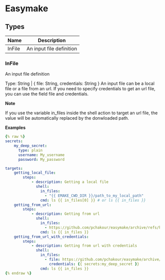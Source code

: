 # Easymake

## Types

| Name | Description |
| ---- | ---------- |
| InFile | An input file definition |


### InFile

An input file definition

Type: String | { file: String, credentials: String }
An input file can be a local file or a file from an url.
If you need to specify credentials to get an url file, you can use the field file and credentials.

**Note**

If you use the variable in_files inside the shell action to target an url file, the value will be automatically replaced by
the donwloaded path. 

**Examples**

```yaml
{% raw %}
secrets:
    my_deep_secret:
      type: plain
      username: My_username
      password: My_password

targets:
    getting_local_file:
        steps:
            - description: Getting a local file
              shell:
                in_files:
                  - "{{ EMAKE_CWD_DIR }}/path_to_my_local_path"
                cmd: ls {{ in_files[0] }} # or ls {{ in_files }}
    getting_from_url:
        steps:
            - description: Getting from url
              shell:
                in_files:
                  - https://github.com/pchakour/easymake/archive/refs/heads/main.zip
                cmd: ls {{ in_files }}
    getting_from_url_with_credentials:
        steps:
            - description: Getting from url with credentials
              shell:
                in_files:
                  - file: https://github.com/pchakour/easymake/archive/refs/heads/main.zip  
                    credentials: {{ secrets:my_deep_secret }}
                cmd: ls {{ in_files }}
{% endraw %}
```


